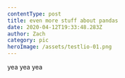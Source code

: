 ```yaml
---
contentType: post
title: even more stuff about pandas
date: 2020-04-12T19:33:48.283Z
author: Zach
category: pic
heroImage: /assets/testlio-01.png
---
```

yea yea yea